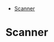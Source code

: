 <!-- TOC depthFrom:1 depthTo:6 withLinks:1 updateOnSave:1 orderedList:0 -->

- [Scanner](#scanner)

<!-- /TOC -->

# Scanner
